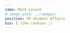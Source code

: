 ```yaml
---
name: Mark Lysack
# image_path: ../images/
position: VP Student Affairs
bio: I like cookies :)
---
```


